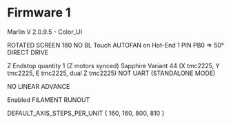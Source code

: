 # Firmware 1

Marlin V 2.0.9.5 - Color_UI

ROTATED SCREEN 180
NO BL Touch
AUTOFAN on Hot-End 1 PIN PB0 => 50°
DIRECT DRIVE

Z Endstop quantity 1 (Z motors synced)
Sapphire Variant 44 (X tmc2225, Y tmc2225, E tmc2225, dual 	Z tmc2225)
NOT UART (STANDALONE MODE)

NO LINEAR ADVANCE

Enabled FILAMENT RUNOUT

DEFAULT_AXIS_STEPS_PER_UNIT   { 160, 160, 800, 810 }
